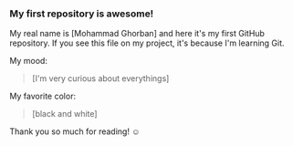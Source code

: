 ### My first repository is awesome!

 My real name is [Mohammad Ghorban] and here it's my first GitHub repository.
If you see this file on my project, it's because I'm learning Git.

My mood:

> [I'm very curious about everythings]

My favorite color:

> [black and white]

Thank you so much for reading! ☺
